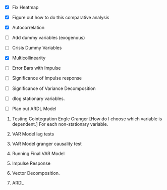 * [x] Fix Heatmap 
* [x] Figure out how to do this comparative analysis
* [x] Autocorrelation
* [ ] Add dummy variables (exogenous)
* [ ] Crisis Dummy Variables
* [x] Multicollinearity
* [ ] Error Bars with Impulse 
* [ ] Significance of Impulse response
* [ ] Significance of Variance Decomposition
* [ ] dlog stationary variables.

* [ ] Plan out ARDL Model

1. Testing Cointegration Engle Granger [How do I choose which variable is dependent.] For each non-stationary variable.

2. VAR Model lag tests
3. VAR Model granger causality test
4. Running Final VAR Model
5. Impulse Response
6. Vector Decomposition.

7. ARDL